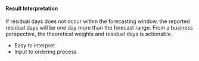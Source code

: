 #### Result Interpretation
If residual days does not occur within the forecasting window,
the reported residual days will be one day more than the forecast range.
From a business perspective, the theoretical weights and residual days is actionable.
- Easy to interpret
- Input to ordering process
